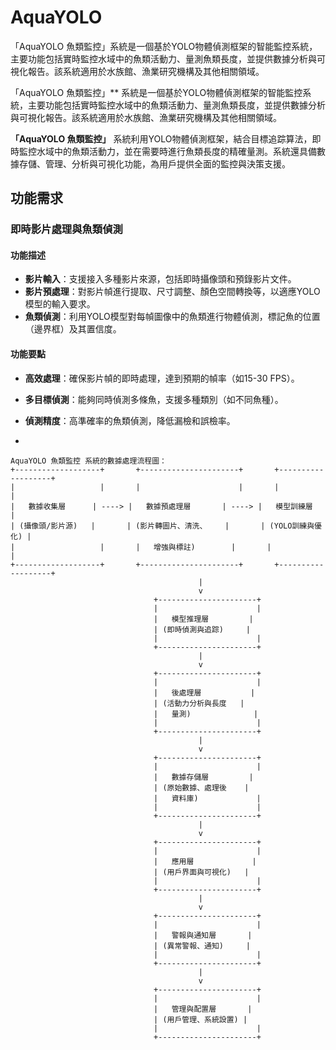 # AquaYOLO
「AquaYOLO 魚類監控」系統是一個基於YOLO物體偵測框架的智能監控系統，主要功能包括實時監控水域中的魚類活動力、量測魚類長度，並提供數據分析與可視化報告。該系統適用於水族館、漁業研究機構及其他相關領域。

「AquaYOLO 魚類監控」** 系統是一個基於YOLO物體偵測框架的智能監控系統，主要功能包括實時監控水域中的魚類活動力、量測魚類長度，並提供數據分析與可視化報告。該系統適用於水族館、漁業研究機構及其他相關領域。

**「AquaYOLO 魚類監控」** 系統利用YOLO物體偵測框架，結合目標追踪算法，即時監控水域中的魚類活動力，並在需要時進行魚類長度的精確量測。系統還具備數據存儲、管理、分析與可視化功能，為用戶提供全面的監控與決策支援。

## **功能需求**

### **即時影片處理與魚類偵測**

#### **功能描述**

- **影片輸入**：支援接入多種影片來源，包括即時攝像頭和預錄影片文件。
- **影片預處理**：對影片幀進行提取、尺寸調整、顏色空間轉換等，以適應YOLO模型的輸入要求。
- **魚類偵測**：利用YOLO模型對每幀圖像中的魚類進行物體偵測，標記魚的位置（邊界框）及其置信度。

#### **功能要點**

- **高效處理**：確保影片幀的即時處理，達到預期的幀率（如15-30 FPS）。
- **多目標偵測**：能夠同時偵測多條魚，支援多種類別（如不同魚種）。
- **偵測精度**：高準確率的魚類偵測，降低漏檢和誤檢率。

- 
```
AquaYOLO 魚類監控 系統的數據處理流程圖：
+-------------------+       +----------------------+       +-------------------+
|                   |       |                      |       |                   |
|   數據收集層      | ----> |   數據預處理層       | ----> |   模型訓練層      |
| (攝像頭/影片源)   |       | (影片轉圖片、清洗、    |       | (YOLO訓練與優化) |
|                   |       |   增強與標註)        |       |                   |
+-------------------+       +----------------------+       +-------------------+
                                          |
                                          v
                                +----------------------+
                                |                      |
                                |   模型推理層         |
                                | (即時偵測與追踪)     |
                                |                      |
                                +----------------------+
                                          |
                                          v
                                +----------------------+
                                |                      |
                                |   後處理層           |
                                | (活動力分析與長度   |
                                |   量測)              |
                                |                      |
                                +----------------------+
                                          |
                                          v
                                +----------------------+
                                |                      |
                                |   數據存儲層         |
                                | (原始數據、處理後    |
                                |   資料庫)             |
                                |                      |
                                +----------------------+
                                          |
                                          v
                                +----------------------+
                                |                      |
                                |   應用層             |
                                | (用戶界面與可視化)   |
                                |                      |
                                +----------------------+
                                          |
                                          v
                                +----------------------+
                                |                      |
                                |   警報與通知層       |
                                | (異常警報、通知)     |
                                |                      |
                                +----------------------+
                                          |
                                          v
                                +----------------------+
                                |                      |
                                |   管理與配置層       |
                                | (用戶管理、系統設置) |
                                |                      |
                                +----------------------+
```

